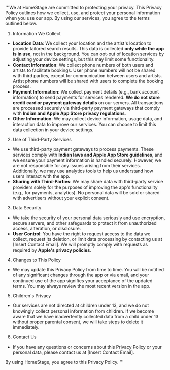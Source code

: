 '''We at HomeStage are committed to protecting your privacy. This Privacy Policy outlines how we collect, 
  use, and protect your personal information when you use our app. By using our services, you agree to the terms outlined below.

  1. Information We Collect
  - **Location Data**: We collect your location and the artist's location to provide tailored search results. This data is collected **only while the app is in use**, not in the background. You can opt-out of location services by adjusting your device settings, but this may limit some functionality.
  - **Contact Information**: We collect phone numbers of both users and artists to facilitate bookings. User phone numbers will not be shared with third parties, except for communication between users and artists. Artist phone numbers will be shared with users to complete the booking process. 
  - **Payment Information**: We collect payment details (e.g., bank account information) to send payments for services rendered. **We do not store credit card or payment gateway details** on our servers. All transactions are processed securely via third-party payment gateways that comply with **Indian and Apple App Store privacy regulations**.
  - **Other Information**: We may collect device information, usage data, and interaction data to improve our services. You can choose to limit this data collection in your device settings.

  2. Use of Third-Party Services
  - We use third-party payment gateways to process payments. These services comply with **Indian laws and Apple App Store guidelines**, and we ensure your payment information is handled securely. However, we are not responsible for any issues arising from their services. Additionally, we may use analytics tools to help us understand how users interact with the app.
  - **Sharing with Third-Parties**: We may share data with third-party service providers solely for the purposes of improving the app's functionality (e.g., for payments, analytics). No personal data will be sold or shared with advertisers without your explicit consent.

  3. Data Security
  - We take the security of your personal data seriously and use encryption, secure servers, and other safeguards to protect it from unauthorized access, alteration, or disclosure.
  - **User Control**: You have the right to request access to the data we collect, request its deletion, or limit data processing by contacting us at [Insert Contact Email]. We will promptly comply with requests as required by **Apple's privacy policies**.

  4. Changes to This Policy
  - We may update this Privacy Policy from time to time. You will be notified of any significant changes through the app or via email, and your continued use of the app signifies your acceptance of the updated terms. You may always review the most recent version in the app.

  5. Children's Privacy
  - Our services are not directed at children under 13, and we do not knowingly collect personal information from children. If we become aware that we have inadvertently collected data from a child under 13 without proper parental consent, we will take steps to delete it immediately.

  6. Contact Us
  - If you have any questions or concerns about this Privacy Policy or your personal data, please contact us at [Insert Contact Email].

  By using HomeStage, you agree to this Privacy Policy.
  '''
